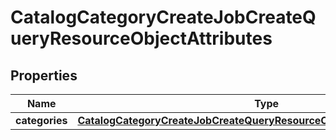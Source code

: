 # CatalogCategoryCreateJobCreateQueryResourceObjectAttributes

## Properties
Name | Type | Description | Notes
------------ | ------------- | ------------- | -------------
**categories** | [**CatalogCategoryCreateJobCreateQueryResourceObjectAttributesCategories**](CatalogCategoryCreateJobCreateQueryResourceObjectAttributesCategories.md) |  | 
